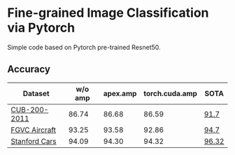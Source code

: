 # Fine-grained Image Classification via Pytorch

Simple code based on Pytorch pre-trained Resnet50.

## Accuracy

| Dataset                                                      | w/o amp | apex.amp | torch.cuda.amp | SOTA                                                         |
| ------------------------------------------------------------ | ------- | -------- | -------------- | ------------------------------------------------------------ |
| [CUB-200-2011](https://github.com/cyizhuo/CUB-200-2011-dataset) | 86.74   | 86.68    | 86.59          | [91.7](https://paperswithcode.com/sota/fine-grained-image-classification-on-cub-200) |
| [FGVC Aircraft](https://github.com/cyizhuo/FGVC-Aircraft-dataset) | 93.25   | 93.58    | 92.86          | [94.7](https://paperswithcode.com/sota/fine-grained-image-classification-on-fgvc) |
| [Stanford Cars](https://github.com/cyizhuo/Stanford-Cars-dataset) | 94.09   | 94.30    | 94.32          | [96.32](https://paperswithcode.com/sota/fine-grained-image-classification-on-stanford) |
